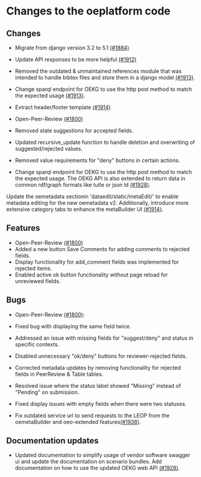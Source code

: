 # Changes to the oeplatform code

## Changes

- Migrate from django version 3.2 to 5.1 [(#1884)](https://github.com/OpenEnergyPlatform/oeplatform/pull/1884)

- Update API responses to be more helpful [(#1912)](https://github.com/OpenEnergyPlatform/oeplatform/pull/1912)

- Removed the outdated & unmaintained references module that was intended to handle bibtex files and store them in a django model [(#1913)](https://github.com/OpenEnergyPlatform/oeplatform/pull/1913).

- Change sparql endpoint for OEKG to use the http post method to match the expected usage [(#1913)](https://github.com/OpenEnergyPlatform/oeplatform/pull/1913).

- Extract header/footer template [(#1914)](https://github.com/OpenEnergyPlatform/oeplatform/pull/1914)

- Open-Peer-Review [(#1800)](https://github.com/OpenEnergyPlatform/oeplatform/pull/1800)
 - Removed state suggestions for accepted fields. 
 - Updated recursive_update function to handle deletion and overwriting of suggested/rejected values.
 - Removed value requirements for "deny" buttons in certain actions.


- Change sparql endpoint for OEKG to use the http post method to match the expected usage. The OEKG API is also extended to return data in common rdf/graph formats like tutle or json ld [(#1928)](https://github.com/OpenEnergyPlatform/oeplatform/pull/1928).


Update the oemetadata sectionin 'dataedit/static/metaEdit/' to enable metadata editing for the new oemetadata v2. Additionally, introduce more extensive category tabs to enhance the metaBuilder UI [(#1914)](https://github.com/OpenEnergyPlatform/oeplatform/pull/1914).

## Features

- Open-Peer-Review [(#1800)](https://github.com/OpenEnergyPlatform/oeplatform/pull/1800)
 - Added a new button Save Comments for adding comments to rejected fields.
 - Display functionality for add_comment fields was implemented for rejected items.
 - Enabled active ok button functionality without page reload for unreviewed fields.


## Bugs

- Open-Peer-Review [(#1800)](https://github.com/OpenEnergyPlatform/oeplatform/pull/1800):
 - Fixed bug with displaying the same field twice.
 - Addressed an issue with missing fields for "suggest/deny" and status in specific contexts.
 - Disabled unnecessary "ok/deny" buttons for reviewer-rejected fields.
 - Corrected metadata updates by removing functionality for rejected fields in PeerReview & Table tables.
 - Resolved issue where the status label showed "Missing" instead of "Pending" on submission.
 - Fixed display issues with empty fields when there were two statuses. 

- Fix outdated service url to send requests to the LEOP from the oemetaBuilder and oeo-extended features[(#1938)](https://github.com/OpenEnergyPlatform/oeplatform/pull/1938).


## Documentation updates

- Updated documentation to simplify usage of vendor software swagger ui and update the documentation on scenario bundles. Add documentation on how to use the updated OEKG web API [(#1928)](https://github.com/OpenEnergyPlatform/oeplatform/pull/1928).
